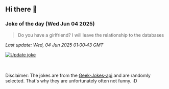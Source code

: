 ## Hi there 👋

### Joke of the day (Wed Jun 04 2025)
<!-- joke -->
>Do you have a girlfriend? I will leave the relationship to the databases
<!-- /joke -->

*Last update: Wed, 04 Jun 2025 01:00:43 GMT*

[![Update joke](https://github.com/nclskfm/nclskfm/actions/workflows/joke.yml/badge.svg)](https://github.com/nclskfm/nclskfm/actions/workflows/joke.yml)

<br><br>
Disclaimer: The jokes are from the [Geek-Jokes-api](https://github.com/sameerkumar18/geek-joke-api) and are randomly selected. That's why they are unfortunately often not funny. :D
